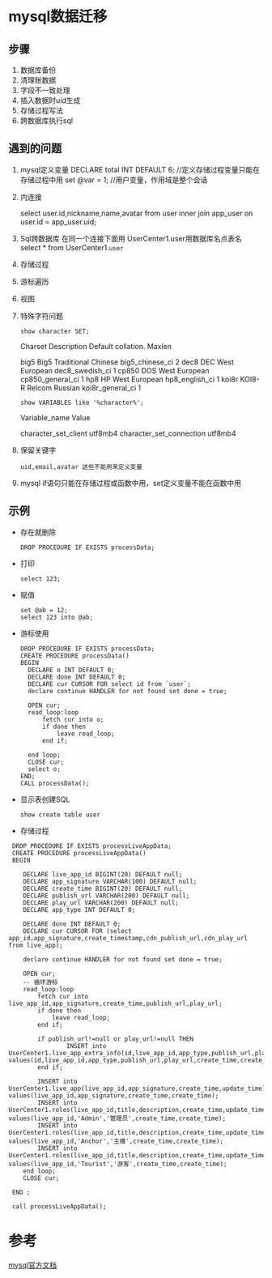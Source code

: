 # mysql数据迁移

## 步骤

1. 数据库备份
2. 清理账数据
3. 字段不一致处理
4. 插入数据时uid生成
5. 存储过程写法
6. 跨数据库执行sql

## 遇到的问题
1. mysql定义变量 
   DECLARE total INT DEFAULT 6; //定义存储过程变量只能在存储过程中用
   set @var = 1; //用户变量，作用域是整个会话

2. 内连接

   select user.id,nickname,name,avatar from user inner join app_user on user.id = app_user.uid;

3. Sql跨数据库
   在同一个连接下面用 UserCenter1.user用数据库名点表名
    select * from UserCenter1.`user`

4. 存储过程

5. 游标遍历

6. 视图

7. 特殊字符问题

   ```mysql
   show character SET;
   ```

   Charset  Description                Default collation. Maxlen

   big5	Big5 Traditional Chinese	big5_chinese_ci	2
   dec8	DEC West European	dec8_swedish_ci	1
   cp850	DOS West European	cp850_general_ci	1
   hp8	HP West European	hp8_english_ci	1
   koi8r	KOI8-R Relcom Russian	koi8r_general_ci	1

   ```
   show VARIABLES like '%character%';
   ```

   Variable_name    Value

   character_set_client	utf8mb4
   character_set_connection	utf8mb4

8. 保留关键字

   ```
   uid,email,avatar 这些不能用来定义变量
   ```
   
9. mysql if语句只能在存储过程或函数中用，set定义变量不能在函数中用

   
## 示例

- 存在就删除

  `DROP PROCEDURE IF EXISTS processData; `

- 打印

  `select 123; `

- 赋值

  ```mysql
  set @ab = 12;
  select 123 into @ab;
  ```

- 游标使用

  ```mysql
  DROP PROCEDURE IF EXISTS processData;
  CREATE PROCEDURE processData()
  BEGIN
  	DECLARE o INT DEFAULT 0;
  	DECLARE done INT DEFAULT 0;
  	DECLARE cur CURSOR FOR select id from `user`;
  	declare continue HANDLER for not found set done = true;
  	
  	OPEN cur;
  	read_loop:loop
  		fetch cur into o;
  		if done then
  			leave read_loop;   
  		end if;
  		
  	end loop;
  	CLOSE cur;
  	select o;
  END;
  CALL processData();
  ```

- 显示表创建SQL

  `show create table user`

- 存储过程

```mysql
 DROP PROCEDURE IF EXISTS processLiveAppData;
 CREATE PROCEDURE processLiveAppData()
 BEGIN
 
 	DECLARE live_app_id BIGINT(20) DEFAULT null;
 	DECLARE app_signature VARCHAR(100) DEFAULT null;
 	DECLARE create_time BIGINT(20) DEFAULT null;
	DECLARE publish_url VARCHAR(200) DEFAULT null;
 	DECLARE play_url VARCHAR(200) DEFAULT null;
 	DECLARE app_type INT DEFAULT 0;

 	DECLARE done INT DEFAULT 0;
 	DECLARE cur CURSOR FOR (select app_id,app_signature,create_timestamp,cdn_publish_url,cdn_play_url from live_app);
 	
 	declare continue HANDLER for not found set done = true;
 
 	OPEN cur;
 	-- 循环游标
 	read_loop:loop
 		fetch cur into live_app_id,app_signature,create_time,publish_url,play_url;
 		if done then
 			leave read_loop;
 		end if;
		
		if publish_url!=null or play_url!=null THEN
				INSERT into UserCenter1.live_app_extra_info(id,live_app_id,app_type,publish_url,play_url,create_time,update_time) values(id,live_app_id,app_type,publish_url,play_url,create_time,create_time);
		end if;
		
 		INSERT into UserCenter1.live_app(live_app_id,app_signature,create_time,update_time) values(live_app_id,app_signature,create_time,create_time);
 		INSERT into UserCenter1.roles(live_app_id,title,description,create_time,update_time) values(live_app_id,'Admin','管理员',create_time,create_time);
 		INSERT into UserCenter1.roles(live_app_id,title,description,create_time,update_time) values(live_app_id,'Anchor','主播',create_time,create_time);
 		INSERT into UserCenter1.roles(live_app_id,title,description,create_time,update_time) values(live_app_id,'Tourist','游客',create_time,create_time);
 	end loop;
 	CLOSE cur;
 	
 END ;

 call processLiveAppData();
```

# 参考

[mysql官方文档](https://dev.mysql.com/doc/refman/8.0/en/if.html)



